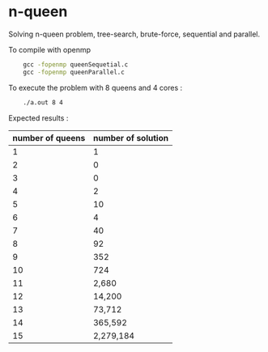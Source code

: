 # n-queen
Solving n-queen problem, tree-search, brute-force, sequential and parallel.



To compile with openmp
```cmd
    gcc -fopenmp queenSequetial.c
    gcc -fopenmp queenParallel.c
```

To execute the problem with 8 queens and 4 cores :
```cmd
    ./a.out 8 4
```

Expected results :

| number of queens | number of solution |
|------------------|--------------------|
| 1                | 1                  |
| 2                | 0                  |
| 3                | 0                  |
| 4                | 2                  |
| 5                | 10                 |
| 6                | 4                  |
| 7                | 40                 |
| 8                | 92                 |
| 9                | 352                |
| 10               | 724                |
| 11               | 2,680              |
| 12               | 14,200             |
| 13               | 73,712             |
| 14               | 365,592            |
| 15               | 2,279,184          |